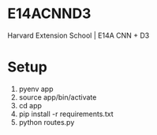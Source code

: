 # E14ACNND3
Harvard Extension School | E14A CNN + D3

# Setup
1. pyenv app
2. source app/bin/activate
3. cd app
4. pip install -r requirements.txt
5. python routes.py
